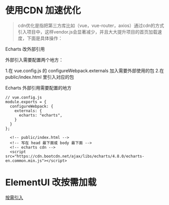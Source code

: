 
# 使用CDN 加速优化
 
 > cdn优化是指把第三方库比如（vue，vue-router，axios）通过cdn的方式引入项目中，这样vendor.js会显著减少，并且大大提升项目的首页加载速度，下面是具体操作：
 
 Echarts 改外部引用

外部引入需要配置两个地方： 

1.在 vue.config.js 的 configureWebpack.externals 加入需要外部使用的包
2.在 public/index.html 里引入对应的包 

Echarts 外部引用需要配置的地方 
```
// vue.config.js 
module.exports = {
  configureWebpack: {
    externals: {
      echarts: "echarts",
    }
  }
}; 
```

```
  <!-- public/index.html -->
  <!-- 写在 head 最下面或 body 最下面 -->
  <!-- echarts cdn -->
  <script src="https://cdn.bootcdn.net/ajax/libs/echarts/4.8.0/echarts-en.common.min.js"></script> 
 ```
  
  
# ElementUI 改按需加载   

[按需引入](https://element.eleme.cn/#/zh-CN/component/quickstart#an-xu-yin-ru)



